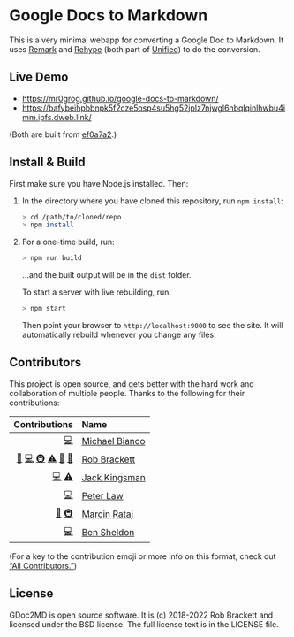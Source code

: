 # Google Docs to Markdown

This is a very minimal webapp for converting a Google Doc to Markdown. It uses [Remark](https://github.com/remarkjs/remark) and [Rehype](https://github.com/rehypejs/rehype) (both part of [Unified](https://unifiedjs.github.io)) to do the conversion.


## Live Demo

- https://mr0grog.github.io/google-docs-to-markdown/
- https://bafybeihpbbnpk5f2cze5osp4su5hg52jplz7njwgl6nbqlqinlhwbu4imm.ipfs.dweb.link/

(Both are built from [ef0a7a2](https://github.com/Mr0grog/google-docs-to-markdown/commit/ef0a7a2458e0af1922c4a98d2abcb4c807c9616c).)


## Install & Build

First make sure you have Node.js installed. Then:

1. In the directory where you have cloned this repository, run `npm install`:

    ```sh
    > cd /path/to/cloned/repo
    > npm install
    ```

2. For a one-time build, run:

    ```sh
    > npm run build
    ```
    
    …and the built output will be in the `dist` folder.
    
    To start a server with live rebuilding, run:
    
    ```sh
    > npm start
    ```
    
    Then point your browser to `http://localhost:9000` to see the site. It will automatically rebuild whenever you change any files.


## Contributors

This project is open source, and gets better with the hard work and collaboration of multiple people. Thanks to the following for their contributions:

<!-- ALL-CONTRIBUTORS-LIST:START -->
| Contributions | Name |
| ----: | :---- |
| [💻](# "Code")  | [Michael Bianco](https://github.com/iloveitaly) |
| [🚧](# "Maintenance") [💻](# "Code") [🚇](# "Infrastructure") [⚠️](# "Tests") [📖](# "Documentation") [👀](# "Reviewer") | [Rob Brackett](https://github.com/Mr0grog) |
| [💻](# "Code") [⚠️](# "Tests") | [Jack Kingsman](https://github.com/jkingsman) |
| [💻](# "Code") | [Peter Law](https://github.com/PeterJCLaw) |
| [📖](# "Documentation") [🚇](# "Infrastructure") | [Marcin Rataj](https://github.com/lidel) |
| [💻](# "Code") | [Ben Sheldon](https://github.com/bensheldon) |
<!-- ALL-CONTRIBUTORS-LIST:END -->

(For a key to the contribution emoji or more info on this format, check out [“All Contributors.”](https://allcontributors.org/docs/en/emoji-key))


## License

GDoc2MD is open source software. It is (c) 2018-2022 Rob Brackett and licensed under the BSD license. The full license text is in the LICENSE file.
